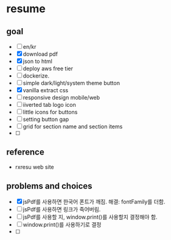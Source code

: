 # resume

## goal

- [ ] en/kr
- [x] download pdf
- [x] json to html
- [ ] deploy aws free tier
- [ ] dockerize.
- [ ] simple dark/light/system theme button
- [x] vanilla extract css
- [ ] responsive design mobile/web
- [ ] iiverted tab logo icon
- [ ] little icons for buttons
- [ ] setting button gap
- [ ] grid for section name and section items
- [ ] 


## reference
- rxresu web site

## problems and choices
- [x] jsPdf를 사용하면 한국어 폰트가 깨짐. 해결: fontFamily를 더함.
- [ ] jsPdf를 사용하면 링크가 죽어버림. 
- [ ] jsPdf를 사용할 지, window.print()를 사용할지 결정해야 함.
- [ ] window.print()를 사용하기로 결정
- [ ] 